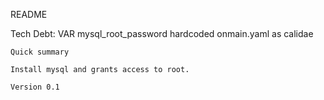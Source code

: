 
README

Tech Debt: 
    VAR mysql_root_password hardcoded onmain.yaml as calidae


    Quick summary

    Install mysql and grants access to root.

    Version 0.1
